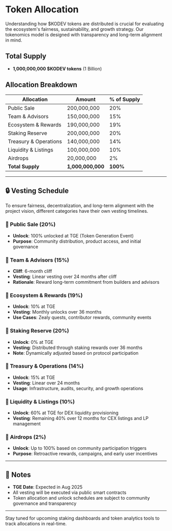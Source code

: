 # Token Allocation

Understanding how $KODEV tokens are distributed is crucial for evaluating the ecosystem's fairness, sustainability, and growth strategy. Our tokenomics model is designed with transparency and long-term alignment in mind.

## Total Supply

* **1,000,000,000 $KODEV tokens** (1 Billion)

## Allocation Breakdown

| Allocation            | Amount            | % of Supply |
| --------------------- | ----------------- | ----------- |
| Public Sale           | 200,000,000       | 20%         |
| Team & Advisors       | 150,000,000       | 15%         |
| Ecosystem & Rewards   | 190,000,000       | 19%         |
| Staking Reserve       | 200,000,000       | 20%         |
| Treasury & Operations | 140,000,000       | 14%         |
| Liquidity & Listings  | 100,000,000       | 10%         |
| Airdrops              | 20,000,000        | 2%          |
| **Total Supply**      | **1,000,000,000** | **100%**    |

***

## 🔒 Vesting Schedule

To ensure fairness, decentralization, and long-term alignment with the project vision, different categories have their own vesting timelines.

### 🔸 Public Sale (20%)

* **Unlock**: 100% unlocked at TGE (Token Generation Event)
* **Purpose**: Community distribution, product access, and initial governance

### 🔸 Team & Advisors (15%)

* **Cliff**: 6-month cliff
* **Vesting**: Linear vesting over 24 months after cliff
* **Rationale**: Reward long-term commitment from builders and advisors

### 🔸 Ecosystem & Rewards (19%)

* **Unlock**: 10% at TGE
* **Vesting**: Monthly unlocks over 36 months
* **Use Cases**: Zealy quests, contributor rewards, community events

### 🔸 Staking Reserve (20%)

* **Unlock**: 0% at TGE
* **Vesting**: Distributed through staking rewards over 36 months
* **Note**: Dynamically adjusted based on protocol participation

### 🔸 Treasury & Operations (14%)

* **Unlock**: 15% at TGE
* **Vesting**: Linear over 24 months
* **Usage**: Infrastructure, audits, security, and growth operations

### 🔸 Liquidity & Listings (10%)

* **Unlock**: 60% at TGE for DEX liquidity provisioning
* **Vesting**: Remaining 40% over 12 months for CEX listings and LP management

### 🔸 Airdrops (2%)

* **Unlock**: Up to 100% based on community participation triggers
* **Purpose**: Retroactive rewards, campaigns, and early user incentives

***

## 📌 Notes

* **TGE Date**: Expected in Aug 2025
* All vesting will be executed via public smart contracts
* Token allocation and unlock schedules are subject to community governance and transparency

***

Stay tuned for upcoming staking dashboards and token analytics tools to track allocations in real-time.
